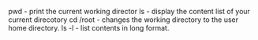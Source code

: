 pwd - print the current working director
ls -  display the content list of your current direcotory
cd /root - changes the working directory to the user home directory.
ls -l - list contents in long format.
